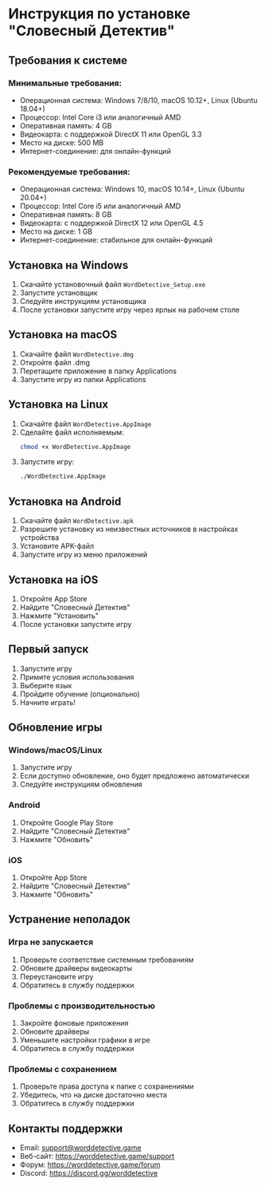 # Инструкция по установке "Словесный Детектив"

## Требования к системе

### Минимальные требования:
- Операционная система: Windows 7/8/10, macOS 10.12+, Linux (Ubuntu 18.04+)
- Процессор: Intel Core i3 или аналогичный AMD
- Оперативная память: 4 GB
- Видеокарта: с поддержкой DirectX 11 или OpenGL 3.3
- Место на диске: 500 MB
- Интернет-соединение: для онлайн-функций

### Рекомендуемые требования:
- Операционная система: Windows 10, macOS 10.14+, Linux (Ubuntu 20.04+)
- Процессор: Intel Core i5 или аналогичный AMD
- Оперативная память: 8 GB
- Видеокарта: с поддержкой DirectX 12 или OpenGL 4.5
- Место на диске: 1 GB
- Интернет-соединение: стабильное для онлайн-функций

## Установка на Windows

1. Скачайте установочный файл `WordDetective_Setup.exe`
2. Запустите установщик
3. Следуйте инструкциям установщика
4. После установки запустите игру через ярлык на рабочем столе

## Установка на macOS

1. Скачайте файл `WordDetective.dmg`
2. Откройте файл .dmg
3. Перетащите приложение в папку Applications
4. Запустите игру из папки Applications

## Установка на Linux

1. Скачайте файл `WordDetective.AppImage`
2. Сделайте файл исполняемым:
   ```bash
   chmod +x WordDetective.AppImage
   ```
3. Запустите игру:
   ```bash
   ./WordDetective.AppImage
   ```

## Установка на Android

1. Скачайте файл `WordDetective.apk`
2. Разрешите установку из неизвестных источников в настройках устройства
3. Установите APK-файл
4. Запустите игру из меню приложений

## Установка на iOS

1. Откройте App Store
2. Найдите "Словесный Детектив"
3. Нажмите "Установить"
4. После установки запустите игру

## Первый запуск

1. Запустите игру
2. Примите условия использования
3. Выберите язык
4. Пройдите обучение (опционально)
5. Начните играть!

## Обновление игры

### Windows/macOS/Linux
1. Запустите игру
2. Если доступно обновление, оно будет предложено автоматически
3. Следуйте инструкциям обновления

### Android
1. Откройте Google Play Store
2. Найдите "Словесный Детектив"
3. Нажмите "Обновить"

### iOS
1. Откройте App Store
2. Найдите "Словесный Детектив"
3. Нажмите "Обновить"

## Устранение неполадок

### Игра не запускается
1. Проверьте соответствие системным требованиям
2. Обновите драйверы видеокарты
3. Переустановите игру
4. Обратитесь в службу поддержки

### Проблемы с производительностью
1. Закройте фоновые приложения
2. Обновите драйверы
3. Уменьшите настройки графики в игре
4. Обратитесь в службу поддержки

### Проблемы с сохранением
1. Проверьте права доступа к папке с сохранениями
2. Убедитесь, что на диске достаточно места
3. Обратитесь в службу поддержки

## Контакты поддержки

- Email: support@worddetective.game
- Веб-сайт: https://worddetective.game/support
- Форум: https://worddetective.game/forum
- Discord: https://discord.gg/worddetective 